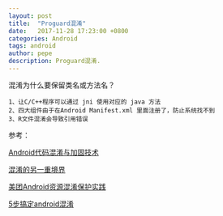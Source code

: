 ```yaml
---
layout: post
title:  "Proguard混淆"
date:   2017-11-28 17:23:00 +0800
categories: Android
tags: android
author: pepe
description: Proguard混淆.
---
```


混淆为什么要保留类名或方法名？
    
    1、让C/C++程序可以通过 jni 使用对应的 java 方法
    2、四大组件由于在Android Manifest.xml 里面注册了，防止系统找不到
    3、R文件混淆会导致引用错误
   
   
   

参考：


[Android代码混淆与加固技术](https://www.imooc.com/learn/879)

[混淆的另一重境界](https://mp.weixin.qq.com/s/rpDFA-h5t2RA9Dih3gVqVA)

[美团Android资源混淆保护实践](https://tech.meituan.com/mt-android-resource-obfuscation.html)

[5步搞定android混淆](https://mp.weixin.qq.com/s?__biz=MzI3MDE0NzYwNA==&mid=2651433815&idx=1&sn=89a6f5329d93187b99320a55d16d4670&scene=1&srcid=0915lDylCJr0594xKg4dvVGS#rd)